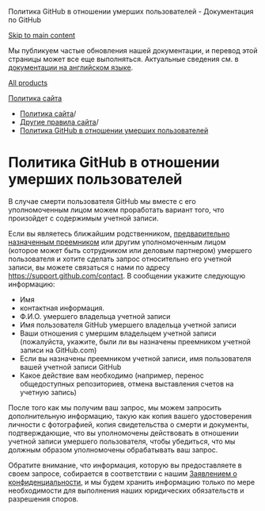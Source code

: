 Политика GitHub в отношении умерших пользователей - Документация по GitHub

[Skip to main content](#main-content)

Мы публикуем частые обновления нашей документации, и перевод этой страницы может все еще выполняться. Актуальные сведения см. в [документации на английском языке](/en).

[All products](/ru)

[Политика сайта](/ru/site-policy)

* [Политика сайта](/ru/site-policy)/
* [Другие правила сайта](/ru/site-policy/other-site-policies)/
* [Политика GitHub в отношении умерших пользователей](/ru/site-policy/other-site-policies/github-deceased-user-policy)

Политика GitHub в отношении умерших пользователей
==========

В случае смерти пользователя GitHub мы вместе с его уполномоченным лицом можем проработать вариант того, что произойдет с содержимым учетной записи.

Если вы являетесь ближайшим родственником, [предварительно назначенным преемником](/ru/account-and-profile/setting-up-and-managing-your-personal-account-on-github/managing-access-to-your-personal-repositories/maintaining-ownership-continuity-of-your-personal-accounts-repositories) или другим уполномоченным лицом (которое может быть сотрудником или деловым партнером) умершего пользователя и хотите сделать запрос относительно его учетной записи, вы можете связаться с нами по адресу <https://support.github.com/contact>. В сообщении укажите следующую информацию:

* Имя
* контактная информация.
* Ф.И.О. умершего владельца учетной записи
* Имя пользователя GitHub умершего владельца учетной записи
* Ваши отношения с умершим владельцем учетной записи (пожалуйста, укажите, были ли вы назначены преемником учетной записи на GitHub.com)
* Если вы назначены преемником учетной записи, имя пользователя вашей учетной записи GitHub
* Какое действие вам необходимо (например, перенос общедоступных репозиториев, отмена выставления счетов на учетную запись)

После того как мы получим ваш запрос, мы можем запросить дополнительную информацию, такую как копия вашего удостоверения личности с фотографией, копия свидетельства о смерти и документы, подтверждающие, что вы уполномочены действовать в отношении учетной записи умершего пользователя, чтобы убедиться, что мы должным образом уполномочены обрабатывать ваш запрос.

Обратите внимание, что информация, которую вы предоставляете в своем запросе, собирается в соответствии с нашим [Заявлением о конфиденциальности](/ru/site-policy/privacy-policies/github-privacy-statement), и мы будем хранить информацию только по мере необходимости для выполнения наших юридических обязательств и разрешения споров.
